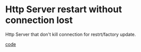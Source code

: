 # Http Server restart without connection lost
Http Server that don't kill connection for restrt/factory update.

[code](https://github.com/factoryfx/factoryfx/tree/master/docu/src/main/java/de/factoryfx/docu/dynamicwebserver)